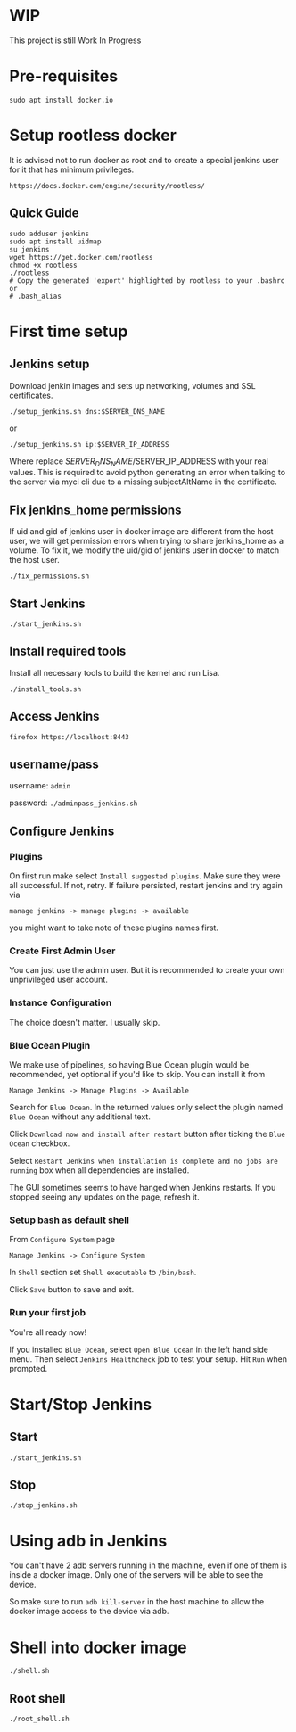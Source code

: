 # WIP

This project is still Work In Progress

# Pre-requisites

`sudo apt install docker.io`

# Setup rootless docker

It is advised not to run docker as root and to create a special jenkins user
for it that has minimum privileges.

	https://docs.docker.com/engine/security/rootless/

## Quick Guide

```
sudo adduser jenkins
sudo apt install uidmap
su jenkins
wget https://get.docker.com/rootless
chmod +x rootless
./rootless
# Copy the generated 'export' highlighted by rootless to your .bashrc or
# .bash_alias
```

# First time setup

## Jenkins setup

Download jenkin images and sets up networking, volumes and SSL certificates.

`./setup_jenkins.sh dns:$SERVER_DNS_NAME`

or

`./setup_jenkins.sh ip:$SERVER_IP_ADDRESS`

Where replace $SERVER_DNS_NAME/$SERVER_IP_ADDRESS with your real values. This
is required to avoid python generating an error when talking to the server via
myci cli due to a missing subjectAltName in the certificate.

## Fix jenkins_home permissions

If uid and gid of jenkins user in docker image are different from the host
user, we will get permission errors when trying to share jenkins_home as
a volume. To fix it, we modify the uid/gid of jenkins user in docker to match
the host user.

`./fix_permissions.sh`

## Start Jenkins

`./start_jenkins.sh`

## Install required tools

Install all necessary tools to build the kernel and run Lisa.

`./install_tools.sh`

## Access Jenkins

`firefox https://localhost:8443`

## username/pass

username: `admin`

password: `./adminpass_jenkins.sh`

## Configure Jenkins

### Plugins

On first run make select `Install suggested plugins`. Make sure they were all
successful. If not, retry. If failure persisted, restart jenkins and try again
via

	manage jenkins -> manage plugins -> available

you might want to take note of these plugins names first.

### Create First Admin User

You can just use the admin user. But it is recommended to create your own
unprivileged user account.

### Instance Configuration

The choice doesn't matter. I usually skip.

### Blue Ocean Plugin

We make use of pipelines, so having Blue Ocean plugin would be recommended, yet
optional if you'd like to skip. You can install it from

	Manage Jenkins -> Manage Plugins -> Available

Search for `Blue Ocean`. In the returned values only select the plugin named
`Blue Ocean` without any additional text.

Click `Download now and install after restart` button after ticking the `Blue
Ocean` checkbox.

Select `Restart Jenkins when installation is complete and no jobs are running`
box when all dependencies are installed.

The GUI sometimes seems to have hanged when Jenkins restarts. If you stopped
seeing any updates on the page, refresh it.

### Setup bash as default shell

From `Configure System` page

	Manage Jenkins -> Configure System

In `Shell` section set `Shell executable` to `/bin/bash`.

Click `Save` button to save and exit.

### Run your first job

You're all ready now!

If you installed `Blue Ocean`, select `Open Blue Ocean` in the left hand side
menu. Then select `Jenkins Healthcheck` job to test your setup. Hit `Run` when
prompted.

# Start/Stop Jenkins

## Start

`./start_jenkins.sh`

## Stop

`./stop_jenkins.sh`

# Using adb in Jenkins

You can't have 2 adb servers running in the machine, even if one of them is
inside a docker image. Only one of the servers will be able to see the device.

So make sure to run `adb kill-server` in the host machine to allow the docker
image access to the device via adb.

# Shell into docker image

`./shell.sh`

## Root shell

`./root_shell.sh`
